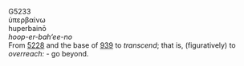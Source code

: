 <body>
  <p>G5233<br>  ὑπερβαίνω  <br> huperbainō  <br><i>hoop-er-bah‘ee-no </i><br>From <a href="g5228.htm">5228</a> and the base of <a href="g0939.htm">939</a>  to <i>transcend</i>; that is, (figuratively) to <i>overreach:</i> - go beyond.<br></p>
 </body>